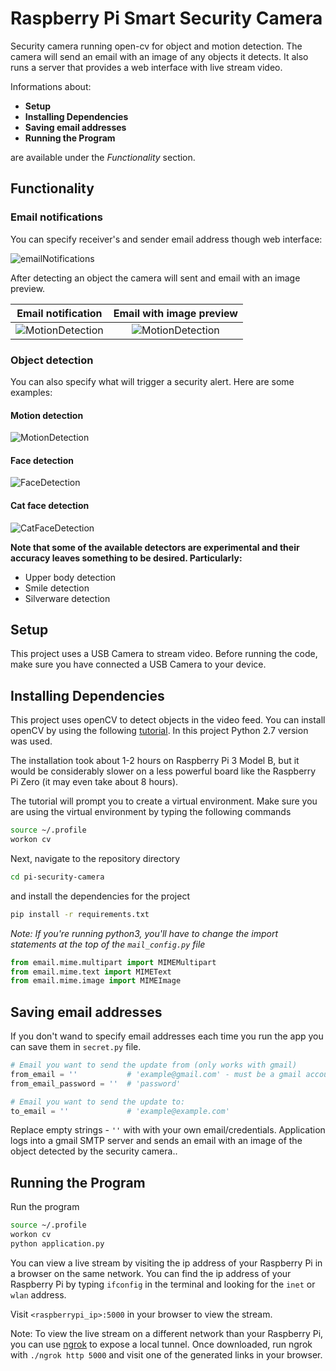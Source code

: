 # Raspberry Pi Smart Security Camera
Security camera running open-cv for object and motion detection. The camera will send an email with an image of any objects it detects. It also runs a server that provides a web interface with live stream video.

Informations about:

- **Setup**
- **Installing Dependencies**
- **Saving email addresses**
- **Running the Program**

are available under the *Functionality* section.

## Functionality
### Email notifications

You can specify receiver's and sender email address though web interface:

![emailNotifications](https://raw.githubusercontent.com/MieszkoMakuch/pi-security-camera/master/readme_files/emailNotifications.png)

After detecting an object the camera will sent and email with an image preview.

Email notification             |  Email with image preview
:-------------------------:|:-------------------------:
![MotionDetection](https://raw.githubusercontent.com/MieszkoMakuch/pi-security-camera/master/readme_files/emailNotificationPhone.jpg)  |  ![MotionDetection](https://raw.githubusercontent.com/MieszkoMakuch/pi-security-camera/master/readme_files/emailPreview.jpg)

### Object detection

You can also specify what will trigger a security alert. Here are some examples:

#### Motion detection
![MotionDetection](https://raw.githubusercontent.com/MieszkoMakuch/pi-security-camera/master/readme_files/MotionDetection.png)
#### Face detection
![FaceDetection](https://raw.githubusercontent.com/MieszkoMakuch/pi-security-camera/master/readme_files/FaceDetection.png)
#### Cat face detection
![CatFaceDetection](https://raw.githubusercontent.com/MieszkoMakuch/pi-security-camera/master/readme_files/CatFaceDetection.png)

**Note that some of the available detectors are experimental and their accuracy leaves something to be desired. Particularly:**
- Upper body detection
- Smile detection
- Silverware detection


## Setup

This project uses a USB Camera to stream video. Before running the code, make sure you have connected a USB Camera to your device.


## Installing Dependencies

This project uses openCV to detect objects in the video feed. You can install openCV by using the following [tutorial](http://www.pyimagesearch.com/2016/04/18/install-guide-raspberry-pi-3-raspbian-jessie-opencv-3/). In this project Python 2.7 version was used.

The installation took about 1-2 hours on Raspberry Pi 3 Model B, but it would be considerably slower on a less powerful board like the Raspberry Pi Zero (it may even take about 8 hours).

The tutorial will prompt you to create a virtual environment. Make sure you are using the virtual environment by typing the following commands

```bash
source ~/.profile
workon cv
```

Next, navigate to the repository directory

```bash
cd pi-security-camera
```

and install the dependencies for the project

```bash
pip install -r requirements.txt
```

*Note: If you're running python3, you'll have to change the import statements at the top of the `mail_config.py` file*

```python
from email.mime.multipart import MIMEMultipart
from email.mime.text import MIMEText
from email.mime.image import MIMEImage
```

## Saving email addresses

If you don't wand to specify email addresses each time you run the app you can save them in `secret.py` file.
```python
# Email you want to send the update from (only works with gmail)
from_email = ''           # 'example@gmail.com' - must be a gmail account!
from_email_password = ''  # 'password'

# Email you want to send the update to:
to_email = ''             # 'example@example.com'
```
Replace empty strings - `''` with with your own email/credentials. Application logs into a gmail SMTP server and sends an email with an image of the object detected by the security camera..

## Running the Program

Run the program

```bash
source ~/.profile
workon cv
python application.py
```

You can view a live stream by visiting the ip address of your Raspberry Pi in a browser on the same network. You can find the ip address of your Raspberry Pi by typing `ifconfig` in the terminal and looking for the `inet` or `wlan` address.

Visit `<raspberrypi_ip>:5000` in your browser to view the stream.

Note: To view the live stream on a different network than your Raspberry Pi, you can use [ngrok](https://ngrok.com/) to expose a local tunnel. Once downloaded, run ngrok with `./ngrok http 5000` and visit one of the generated links in your browser. 